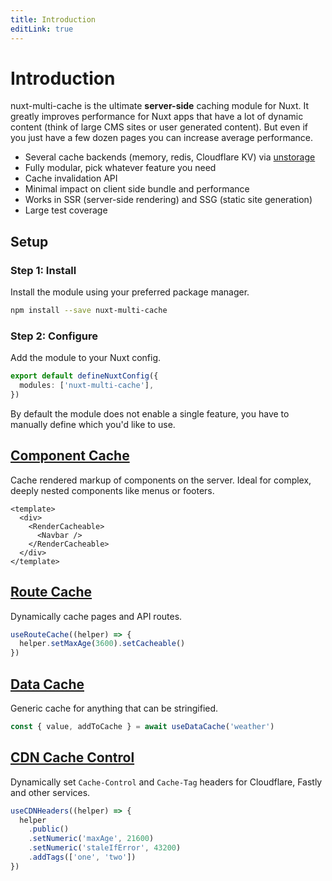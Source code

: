```yaml
---
title: Introduction
editLink: true
---
```


# Introduction

nuxt-multi-cache is the ultimate **server-side** caching module for Nuxt. It
greatly improves performance for Nuxt apps that have a lot of dynamic content
(think of large CMS sites or user generated content). But even if you just have
a few dozen pages you can increase average performance.

- Several cache backends (memory, redis, Cloudflare KV) via
  [unstorage](https://github.com/unjs/unstorage)
- Fully modular, pick whatever feature you need
- Cache invalidation API
- Minimal impact on client side bundle and performance
- Works in SSR (server-side rendering) and SSG (static site generation)
- Large test coverage

## Setup

### Step 1: Install

Install the module using your preferred package manager.

```sh
npm install --save nuxt-multi-cache
```

### Step 2: Configure

Add the module to your Nuxt config.

```typescript
export default defineNuxtConfig({
  modules: ['nuxt-multi-cache'],
})
```

By default the module does not enable a single feature, you have to manually
define which you'd like to use.

## [Component Cache](/features/component-cache)

Cache rendered markup of components on the server. Ideal for complex, deeply
nested components like menus or footers.

```vue
<template>
  <div>
    <RenderCacheable>
      <Navbar />
    </RenderCacheable>
  </div>
</template>
```

## [Route Cache](/features/route-cache)

Dynamically cache pages and API routes.

```typescript
useRouteCache((helper) => {
  helper.setMaxAge(3600).setCacheable()
})
```

## [Data Cache](/features/data-cache)

Generic cache for anything that can be stringified.

```typescript
const { value, addToCache } = await useDataCache('weather')
```

## [CDN Cache Control](/features/cdn-cache-control)

Dynamically set `Cache-Control` and `Cache-Tag` headers for Cloudflare, Fastly
and other services.

```typescript
useCDNHeaders((helper) => {
  helper
    .public()
    .setNumeric('maxAge', 21600)
    .setNumeric('staleIfError', 43200)
    .addTags(['one', 'two'])
})
```
